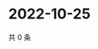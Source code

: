 # 2022-10-25

共 0 条

<!-- BEGIN WEIBO -->
<!-- 最后更新时间 Tue Oct 25 2022 14:13:14 GMT+0800 (China Standard Time) -->

<!-- END WEIBO -->
